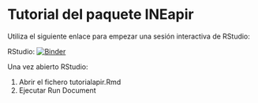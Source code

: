 # Tutorial del paquete INEapir

Utiliza el siguiente enlace para empezar una sesión interactiva de RStudio:

RStudio: [![Binder](https://mybinder.org/badge_logo.svg)](https://mybinder.org/v2/gh/uvima/tutorialapir/main?urlpath=rstudio)

Una vez abierto RStudio:

1. Abrir el fichero tutorialapir.Rmd
2. Ejecutar Run Document